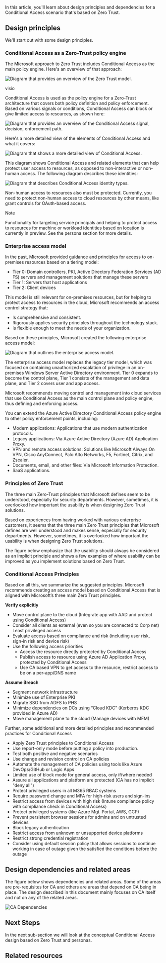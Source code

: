 In this article, you'll learn about design principles and dependencies for a Conditional Access scenario that's based on Zero Trust.

## Design principles

We'll start out with some design principles.

### Conditional Access as a Zero-Trust policy engine

The Microsoft approach to Zero Trust includes Conditional Access as the main policy engine. Here's an overview of that approach:

 ![Diagram that provides an overview of the Zero Trust model.](./images/zero-trust-model.png)

visio 

 Conditional Access is used as the policy engine for a Zero-Trust architecture that covers both policy definition and policy enforcement. Based on various signals or conditions, Conditional Access can block or give limited access to resources, as shown here:

 ![Diagram that provides an overview of the Conditional Access signal, decision, enforcement path.](./images/conditional-access-signals.png)

 Here's a more detailed view of the elements of Conditional Access and what it covers:

 ![Diagram that shows a more detailed view of Conditional Access.](./images/user-access.png)

 This diagram shows Conditional Access and related elements that can help protect user access to resources, as opposed to non-interactive or non-human access. The following diagram describes these identities: 

 ![Diagram that describes Conditional Access identity types.](./images/conditional-access-identity.svg)

Non-human access to resources also must be protected. Currently, you need to protect non-human access to cloud resources by other means, like grant controls for OAuth-based access.

> [!NOTE] 
> Functionality for targeting service principals and helping to protect access to resources for machine or workload identities based on location is currently in preview. See the persona section for more details.

### Enterprise access model

In the past, Microsoft provided guidance and principles for access to on-premises resources based on a tiering model: 
- Tier 0: Domain controllers, PKI, Active Directory Federation Services (AD FS) servers and management solutions that manage these servers 
- Tier 1: Servers that host applications 
- Tier 2: Client devices 

This model is still relevant for on-premises resources, but for helping to protect access to resources in the cloud, Microsoft recommends an access control strategy that:

- Is comprehensive and consistent.
- Rigorously applies security principles throughout the technology stack.
- Is flexible enough to meet the needs of your organization.

Based on these principles, Microsoft created the following enterprise access model:

![Diagram that outlines the enterprise access model.](./images/enterprise-access-model.png)

The enterprise access model replaces the legacy tier model, which was focused on containing unauthorized escalation of privilege in an on-premises Windows Server Active Directory environment. Tier 0 expands to become the control plane, Tier 1 consists of the management and data plane, and Tier 2 covers user and app access.

Microsoft recommends moving control and management into cloud services that use Conditional Access as the main control plane and policy engine, thus defining and enforcing access.

You can extend the Azure Active Directory Conditional Access policy engine to other policy enforcement points, including:

- Modern applications: Applications that use modern authentication protocols.
- Legacy applications: Via Azure Active Directory (Azure AD) Application Proxy.
- VPN and remote access solutions: Solutions like Microsoft Always On VPN, Cisco AnyConnect, Palo Alto Networks, F5, Fortinet, Citrix, and Zscaler.
- Documents, email, and other files: Via Microsoft Information Protection.
- SaaS applications.

### Principles of Zero Trust

The three main Zero-Trust principles that Microsoft defines seem to be understood, especially for security departments. However, sometimes, it is overlooked how important the usability is when designing Zero Trust solutions.

Based on experiences from having worked with various enterprise customers, it seems that the three main Zero Trust principles that Microsoft defines are well understood and makes sense, especially for security departments. However, sometimes, it is overlooked how important the usability is when designing Zero Trust solutions.

The figure below emphasize that the usability should always be considered as an implicit principle and shows a few examples of where usability can be improved as you implement solutions based on Zero Trust.

### Conditional Access Principles

Based on all this, we summarize the suggested principles. Microsoft recommends creating an access model based on Conditional Access that is aligned with Microsoft’s three main Zero Trust principles.

**Verify explicitly**

- Move control plane to the cloud (Integrate app with AAD and protect using Conditional Access)
- Consider all clients as external (even so you are connected to Corp net)
Least privileged access
- Evaluate access based on compliance and risk (including user risk, sign-in risk and device risk)
- Use the following access priorities
  - Access the resource directly protected by Conditional Access
  - Publish access to resource using Azure AD Application Proxy, protected by Conditional Access
  - Use CA based VPN to get access to the resource, restrict access to be on a per-app/DNS name
  
**Assume Breach**

- Segment network infrastructure
- Minimize use of Enterprise PKI
- Migrate SSO from ADFS to PHS
- Minimize dependencies on DCs using “Cloud KDC” (Kerberos KDC provided in Azure AD)
- Move management plane to the cloud (Manage devices with MEM)

Further, some additional and more detailed principles and recommended practices for Conditional Access

- Apply Zero Trust principles to Conditional Access
- Use report-only mode before putting a policy into production.
- Test both positive and negative scenarios
- Use change and revision control on CA policies
- Automate the management of CA policies using tools like Azure DevOps/GitHub or Logic Apps
- Limited use of block mode for general access, only if/where needed
- Assure all applications and platform are protected (CA has no implicit "deny all")
- Protect privileged users in all M365 RBAC systems
- Require password change and MFA for high-risk users and sign-ins
- Restrict access from devices with high risk (Intune compliance policy with compliance check in Conditional Access)
- Protect privileged systems (like Azure Mgt. Portal, AWS, GCP)
- Prevent persistent browser sessions for admins and on untrusted devices
- Block legacy authentication
- Restrict access from unknown or unsupported device platforms
- Restrict strong credential registration
- Consider using default session policy that allows sessions to continue working in case of outage given the satisfied the conditions before the outage

## Design dependencies and related areas

The figure below shows dependencies and related areas. Some of the areas are pre-requisites for CA and others are areas that depend on CA being in place. The design described in this document mainly focuses on CA itself and not on any of the related areas.

![CA Dependencies](./images/conditional-access-dependencies.svg)

## Next Steps

In the next sub-section we will look at the conceptual Conditional Access design based on Zero Trust and personas.

## Related resources